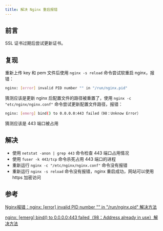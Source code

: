 ```yaml
---
title: 解决 Nginx 重启报错
---
```


## 前言

SSL 证书过期后尝试更新证书。

## 复现

重新上传 key 和 pem 文件后使用 `nginx -s reload` 命令尝试软重启 nginx，报错：

```bash
nginx: [error] invalid PID number "" in "/run/nginx.pid"
```

猜测应该是更新 nginx 后配置文件的路径被重置了，使用 `nginx -c "etc/nginx/nginx.conf"` 命令尝试更新配置文件路径，报错：

```bash
nginx: [emerg] bind() to 0.0.0.0:443 failed（98：Unknow Error）
```

猜测应该是 443 端口被占用

## 解决

- 使用 `netstat -anon | grep 443` 命令检查 443 端口占用情况
- 使用 `fuser -k 443/tcp` 命令杀死占用 443 端口的进程
- 重新运行 `nginx -c "/etc/nginx/nginx.conf"` 命令没有报错
- 重新运行 `nginx -s reload` 命令没有报错，nginx 重启成功，网站可以使用 https 加密访问

## 参考

[Nginx报错：nginx: [error] invalid PID number "" in "/run/nginx.pid" 解决方法](https://zhuanlan.zhihu.com/p/514997796)

[nginx: [emerg] bind() to 0.0.0.0:443 failed（98：Address already in use）解决方法](https://blog.51cto.com/u_15127641/4114557)